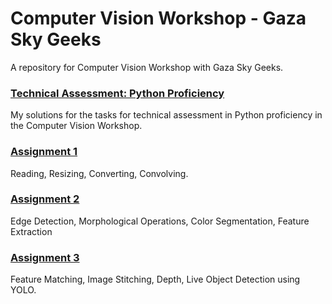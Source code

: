 # Computer Vision Workshop - Gaza Sky Geeks

A repository for Computer Vision Workshop with Gaza Sky Geeks.

### [Technical Assessment: Python Proficiency](python_assessment_tasks/)
My solutions for the tasks for technical assessment in Python proficiency in the Computer Vision Workshop.

### [Assignment 1](/assignments/Assignment1/)
Reading, Resizing, Converting, Convolving.


### [Assignment 2](/assignments/Assignment2/)
Edge Detection, Morphological Operations, Color Segmentation, Feature Extraction

### [Assignment 3](/assignments/Assignment3/)
Feature Matching, Image Stitching, Depth, Live Object Detection using YOLO.

